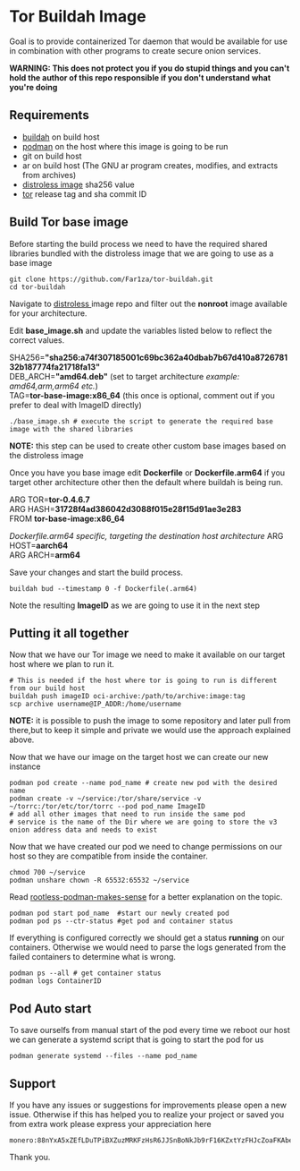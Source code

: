 #  Tor Buildah Image
Goal is to provide containerized Tor daemon that would be available for use in combination with other programs to create secure onion services.

**WARNING: This does not protect you if you do stupid things and you can't hold the author of this repo responsible if you don't understand what you're doing**
## Requirements 

- [buildah](https://github.com/containers/buildah/blob/main/install.md) on build host
- [podman](https://podman.io/getting-started/installation#linux-distributions) on the host where this image is going to be run
- git on build host
- ar   on build host (The GNU ar program creates, modifies, and extracts from archives)
- [distroless image](https://console.cloud.google.com/gcr/images/distroless/global/base) sha256 value
- [tor](https://github.com/torproject/tor/releases) release tag and sha commit ID

## Build Tor base image
Before starting the build process we need to have the required shared libraries bundled with the distroless image that we are going to use as a base image

```
git clone https://github.com/Far1za/tor-buildah.git
cd tor-buildah
```

Navigate to [distroless ](https://console.cloud.google.com/gcr/images/distroless/global/base) image repo and filter out the **nonroot** image available for your architecture.

Edit **base_image.sh** and update the variables listed below to reflect the correct values.

SHA256=**"sha256:a74f307185001c69bc362a40dbab7b67d410a872678132b187774fa21718fa13"**  
DEB_ARCH=**"amd64.deb"** (set to target architecture *example: amd64,arm,arm64 etc.*)  
TAG=**tor-base-image:x86_64** (this once is optional, comment out if you prefer to deal with ImageID directly)

	./base_image.sh # execute the script to generate the required base image with the shared libraries

**NOTE:** this step can be used to create other custom base images based on the distroless image

Once you have you base image edit **Dockerfile** or **Dockerfile.arm64** if you target other architecture other then the default where buildah is being run.

ARG TOR=**tor-0.4.6.7**  
ARG HASH=**31728f4ad386042d3088f015e28f15d91ae3e283**  
FROM **tor-base-image:x86_64**

*Dockerfile.arm64 specific, targeting the destination host architecture*
ARG HOST=**aarch64**  
ARG ARCH=**arm64**

Save your changes and start the build process.

	buildah bud --timestamp 0 -f Dockerfile(.arm64)
	
Note the resulting **ImageID** as we are going to use it in the next step

## Putting it all together

Now that we have our Tor image we need to make it available on our target host where we plan to run it.

```
# This is needed if the host where tor is going to run is different from our build host
buildah push imageID oci-archive:/path/to/archive:image:tag
scp archive username@IP_ADDR:/home/username
```

**NOTE:** it is possible to push the image to some repository and later pull from there,but to keep it simple and private we would use the approach explained above.

Now that we have our image on the target host we can create our new instance

```
podman pod create --name pod_name # create new pod with the desired name
podman create -v ~/service:/tor/share/service -v ~/torrc:/tor/etc/tor/torrc --pod pod_name ImageID
# add all other images that need to run inside the same pod
# service is the name of the Dir where we are going to store the v3 onion address data and needs to exist
```

Now that we have created our pod we need to change permissions on our host so they are compatible from inside the container. 
```
chmod 700 ~/service
podman unshare chown -R 65532:65532 ~/service
```
Read [rootless-podman-makes-sense](https://www.redhat.com/sysadmin/rootless-podman-makes-sense) for a better explanation on the topic.

```
podman pod start pod_name  #start our newly created pod
podman pod ps --ctr-status #get pod and container status
```

If everything is configured correctly we should get a status **running** on our containers. 
Otherwise we would need to parse the logs generated from the failed containers to determine what is wrong.

```
podman ps --all # get container status
podman logs ContainerID
```
## Pod Auto start

To save ourselfs from manual start of the pod every time we reboot our host we can generate a systemd script that is going to start the pod for us

	podman generate systemd --files --name pod_name

## Support

If you have any issues or suggestions for improvements please open a new issue.
Otherwise if this has helped you to realize your project or saved you from extra work please express your appreciation here

	monero:88nYxA5xZEfLDuTPiBXZuzMRKFzHsR6JJSnBoNkJb9rF16KZxtYzFHJcZoaFKAbeUxXtPUQgjZ6zj7y5WBiP5c8vCXP5r8N

Thank you.
